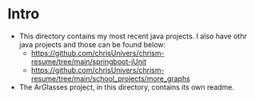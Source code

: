 # Intro

  * This directory contains my most recent java projects. I also have othr java projects and those can be found below:
    + https://github.com/chrisUnivers/chrism-resume/tree/main/springboot-jUnit
    + https://github.com/chrisUnivers/chrism-resume/tree/main/school_projects/more_graphs
  * The ArGlasses project, in this directory, contains its own readme. 